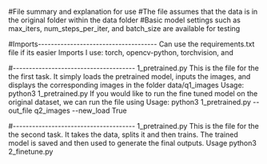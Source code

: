 #File summary and explanation for use
#The file assumes that the data is in the original folder within the data folder
#Basic model settings such as max_iters, num_steps_per_iter, and batch_size are available for testing

#Imports-------------------------------------
Can use the requirements.txt file if its easier
Imports I use: torch, opencv-python, torchvision, and 

#--------------------------------------
1_pretrained.py This is the file for the the first task. It simply loads the pretrained model, inputs the images, and displays the corresponding images in the folder data/q1_images
Usage: python3 1_pretrained.py 
If you would like to run the fine tuned model on the original dataset, we can run the file using 
Usage: python3 1_pretrained.py --out_file q2_images --new_load True

#--------------------------------------
1_pretrained.py This is the file for the the second task. It takes the data, splits it and then trains. The trained model is saved and then used to generate the final outputs. 
Usage python3 2_finetune.py
